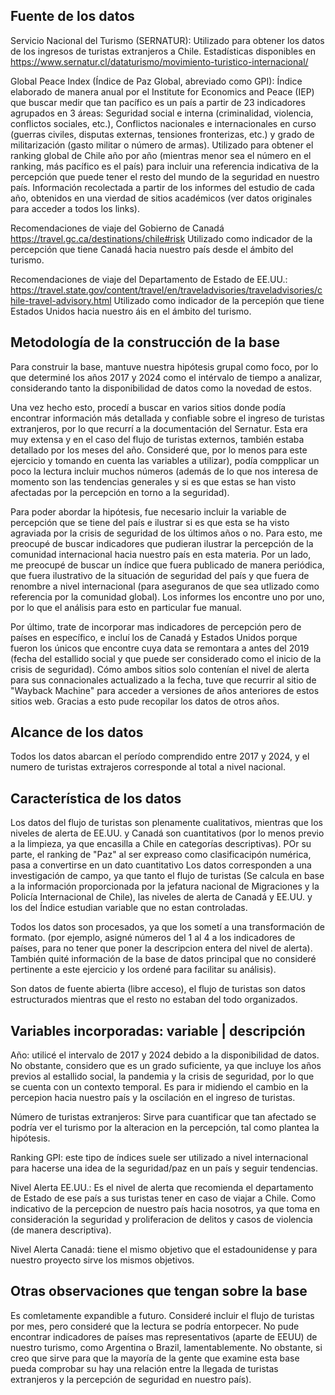## Fuente de los datos
Servicio Nacional del Turismo (SERNATUR): Utilizado para obtener los datos de los ingresos de turistas extranjeros a Chile. Estadísticas disponibles en https://www.sernatur.cl/dataturismo/movimiento-turistico-internacional/ 

Global Peace Index (Índice de Paz Global, abreviado como GPI): Índice elaborado de manera anual por el Institute for Economics and Peace (IEP) que buscar medir que tan pacífico es un país a partir de 23 indicadores agrupados en 3 áreas: Seguridad social e interna (criminalidad, violencia, conflictos sociales, etc.), Conflictos nacionales e internacionales en curso (guerras civiles, disputas externas, tensiones fronterizas, etc.) y grado de militarización (gasto militar o número de armas). Utilizado para obtener el ranking global de Chile año por año (mientras menor sea el número en el ranking, más pacífico es el país) para incluir una referencia indicativa de la percepción que puede tener el resto del mundo de la seguridad en nuestro país. Información recolectada a partir de los informes del estudio de cada año, obtenidos en una vierdad de sitios académicos (ver datos originales para acceder a todos los links).

Recomendaciones de viaje del Gobierno de Canadá https://travel.gc.ca/destinations/chile#risk Utilizado como indicador de la percepción que tiene Canadá hacia nuestro país desde el ámbito del turismo. 

Recomendaciones de viaje del Departamento de Estado de EE.UU.: https://travel.state.gov/content/travel/en/traveladvisories/traveladvisories/chile-travel-advisory.html Utilizado como indicador de la percepión que tiene Estados Unidos hacia nuestro áis en el ámbito del turismo.

## Metodología de la construcción de la base
Para construir la base, mantuve nuestra hipótesis grupal como foco, por lo que determiné los años 2017 y 2024 como el intérvalo de tiempo a analizar, considerando tanto la disponibilidad de datos como la novedad de estos. 

Una vez hecho esto, procedí a buscar en varios sitios donde podía encontrar información más detallada y confiable sobre el ingreso de turistas extranjeros, por lo que recurrí a la documentación del Sernatur. Esta era muy extensa y en el caso del flujo de turistas externos, también estaba detallado por los meses del año. Consideré que, por lo menos para este ejercicio y tomando en cuenta las variables a utilizar), podía compplicar un poco la lectura incluir muchos números (además de lo que nos interesa de momento son las tendencias generales y si es que estas se han visto afectadas por la percepción en torno a la seguridad). 

Para poder abordar la hipótesis, fue necesario incluir la variable de percepción que se tiene del país e ilustrar si es que esta se ha visto agraviada por la crisis de seguridad de los últimos años o no. Para esto, me preocupé de buscar indicadores que pudieran ilustrar la percepción de la comunidad internacional hacia nuestro país en esta materia. 
Por un lado, me preocupé de buscar un índice que fuera publicado de manera periódica, que fuera ilustrativo de la situación de seguridad del país y que fuera de renombre a nivel internacional (para aseguranos de que sea utlizado como referencia por la comunidad global). Los informes los encontre uno por uno, por lo que el análisis para esto en particular fue manual.

Por último, trate de incorporar mas indicadores de percepción pero de países en específico, e incluí los de Canadá y Estados Unidos porque fueron los únicos que encontre cuya data se remontara a antes del 2019 (fecha del estallido social y que puede ser considerado como el inicio de la crisis de seguridad). Cómo ambos sitios solo contenían el nivel de alerta para sus connacionales actualizado a la fecha, tuve que recurrir al sitio de "Wayback Machine" para acceder a versiones de años anteriores de estos sitios web. Gracias a esto pude recopilar los datos de otros años.

## Alcance de los datos

Todos los datos abarcan el período comprendido entre 2017 y 2024, y el numero de turistas extrajeros corresponde al total a nivel nacional.

## Característica de los datos

Los datos del flujo de turistas son plenamente cualitativos, mientras que los niveles de alerta de EE.UU. y Canadá son cuantitativos (por lo menos previo a la limpieza, ya que encasilla a Chile en categorías descriptivas). POr su parte, el ranking de "Paz" al ser expreaso como clasificacipón numérica, pasa a convertirse en un dato cuantitativo
Los datos corresponden a una investigación de campo, ya que tanto el flujo de turistas (Se calcula en base a la información proporcionada por la jefatura nacional de Migraciones y la Policía Internacional de Chile), las niveles de alerta de Canadá y EE.UU. y los del Índice estudian variable que no estan controladas.

Todos los datos son procesados, ya que los sometí a una transformación de formato. (por ejemplo, asigné números del 1 al 4 a los indicadores de países, para no tener que poner la descripcion entera del nivel de alerta). También quité información de la base de datos principal que no consideré pertinente a este ejercicio y los ordené para facilitar su análisis). 

Son datos de fuente abierta (libre acceso), el flujo de turistas son datos estructurados mientras que el resto no estaban del todo organizados.

## Variables incorporadas: variable | descripción

Año: utilicé el intervalo de 2017 y 2024 debido a la disponibilidad de datos. No obstante, considero que es un grado suficiente, ya que incluye los años previos al estallido social, la pandemia y la crisis de seguridad, por lo que se cuenta con un contexto temporal. Es para ir midiendo el cambio en la percepion hacia nuestro país y la oscilación en el ingreso de turistas.

Número de turistas extranjeros: Sirve para cuantificar que tan afectado se podría ver el turismo por la alteracion en la percepción, tal como plantea la hipótesis.

Ranking GPI: este tipo de índices suele ser utilizado a nivel internacional para hacerse una idea de la seguridad/paz en un país y seguir tendencias.

Nivel Alerta EE.UU.: Es el nivel de alerta que recomienda el departamento de Estado de ese país a sus turistas tener en caso de viajar a Chile. Como indicativo de la percepcion de nuestro país hacia nosotros, ya que toma en consideración la seguridad y proliferacion de delitos y casos de violencia (de manera descriptiva).

Nivel Alerta Canadá: tiene el mismo objetivo que el estadounidense y para nuestro proyecto sirve los mismos objetivos. 


## Otras observaciones que tengan sobre la base
Es comletamente expandible a futuro. Consideré incluir el flujo de turistas por mes, pero consideré que la lectura se podría entorpecer. No pude encontrar indicadores de países mas representativos (aparte de EEUU) de nuestro turismo, como Argentina o Brazil, lamentablemente. No obstante, si creo que sirve para que la mayoría de la gente que examine esta base pueda comprobar su hay una relación entre la llegada de turistas extranjeros y la percepción de seguridad en nuestro país).
